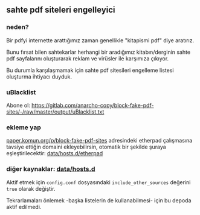 ## sahte pdf siteleri engelleyici

### neden?

Bir pdfyi internette arattığımız zaman genellikle "kitapismi pdf" diye aratırız. 

Bunu fırsat bilen sahtekarlar herhangi bir aradığımız kitabın/derginin sahte pdf sayfalarını oluşturarak reklam ve virüsler ile karşımıza çıkıyor.

Bu durumla karşılaşmamak için sahte pdf sitesileri engelleme listesi oluşturma ihtiyacı duyduk.

### uBlacklist

Abone ol: https://gitlab.com/anarcho-copy/block-fake-pdf-sites/-/raw/master/output/uBlacklist.txt

### ekleme yap

[paper.komun.org/p/block-fake-pdf-sites](https://paper.komun.org/p/block-fake-pdf-sites) adresindeki etherpad çalışmasına tavsiye ettiğin domaini ekleyebilirsin, otomatik bir şekilde şuraya eşleştirilecektir: [data/hosts.d/etherpad](https://gitlab.com/anarcho-copy/block-fake-pdf-sites/-/blob/master/data/hosts.d/etherpad)


### diğer kaynaklar: [data/hosts.d](https://gitlab.com/anarcho-copy/block-fake-pdf-sites/-/tree/master/data/hosts.d)

Aktif etmek için `config.conf` dosyasındaki `include_other_sources` değerini `true` olarak değiştir. 

Tekrarlamaları önlemek -başka listelerin de kullanabilmesi- için bu depoda aktif edilmedi.

